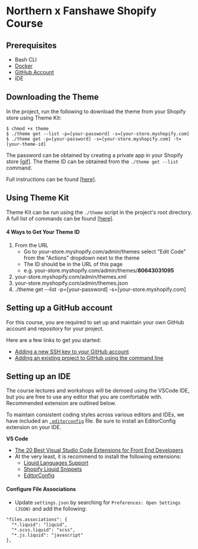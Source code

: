 # Northern x Fanshawe Shopify Course

## Prerequisites
- Bash CLI
- [Docker](https://docs.docker.com/install/)
- [GitHub Account](https://github.com/)
- IDE

## Downloading the Theme

In the project, run the following to download the theme from your Shopify store using Theme Kit:

```console
$ chmod +x theme
$ ./theme get --list -p=[your-password] -s=[your-store.myshopify.com]
$ ./theme get -p=[your-password] -s=[your-store.myshopify.com] -t=[your-theme-id]
```

The password can be obtained by creating a private app in your Shopify store [[gif]](https://shopify.github.io/themekit/assets/images/shopify-local-theme-development-generate-api.gif). The theme ID can be obtained from the `./theme get --list` command.

Full instructions can be found [[here]](https://shopify.github.io/themekit/#configure-an-existing-theme).

## Using Theme Kit

Theme Kit can be run using the `./theme` script in the project's root directory. A full list of commands can be found [[here]](https://shopify.github.io/themekit/commands/).

#### 4 Ways to Get Your Theme ID
1. From the URL
   - Go to your-store.myshopify.com/admin/themes select "Edit Code" from the "Actions" dropdown next to the theme
   - The ID should be in the URL of this page
   - e.g. your-store.myshopify.com/admin/themes/**80643031095**
2. your-store.myshopify.com/admin/themes.xml
3. your-store.myshopify.com/admin/themes.json
4. ./theme get --list -p=[your-password] -s=[your-store.myshopify.com]

## Setting up a GitHub account
For this course, you are required to set up and maintain your own GitHub account and repository for your project.

Here are a few links to get you started:
- [Adding a new SSH key to your GitHub account](https://help.github.com/en/github/authenticating-to-github/adding-a-new-ssh-key-to-your-github-account)
- [Adding an existing project to GitHub using the command line](https://help.github.com/en/github/importing-your-projects-to-github/adding-an-existing-project-to-github-using-the-command-line)

## Setting up an IDE
The course lectures and workshops will be demoed using the VSCode IDE, but you are free to use any editor that you are comfortable with. Recommended extension are outlined below.

To maintain consistent coding styles across various editors and IDEs, we have included an [`.editorconfig`](https://editorconfig.org/) file. Be sure to install an EditorConfig extension on your IDE.

**VS Code**
- [The 20 Best Visual Studio Code Extensions for Front End Developers](https://www.shopify.ca/partners/blog/best-visual-studio-code-extensions)
- At the very least, it is recommend to install the following extensions:
   - [Liquid Languages Support](https://marketplace.visualstudio.com/items?itemName=neilding.language-liquid)
   - [Shopify Liquid Snippets](https://marketplace.visualstudio.com/items?itemName=killalau.vscode-liquid-snippets)
   - [EditorConfig](https://marketplace.visualstudio.com/items?itemName=EditorConfig.EditorConfig)

#### Configure File Associations
- Update `settings.json` by searching for `Preferences: Open Settings (JSON)` and add the following:
```
"files.associations": {
  "*.liquid": "liquid",
  "*.scss.liquid": "scss",
  "*.js.liquid": "javascript"
},
```
